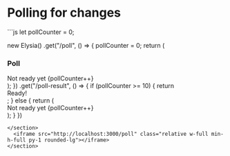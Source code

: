 # Polling for changes

<section class="grid cols-2 auto-cols-fr gap-2 h-full pb-8">
<section class="flex max-h-full overflow-y-auto overflow-x-visible text-xs">
```js
let pollCounter = 0;

new Elysia()
  .get("/poll", () => {
    pollCounter = 0;
    return (
      <Layout>
        <h1 class="">Poll</h1>
        <div hx-get="/poll-result" hx-swap="outerHTML" hx-trigger="every 1s">
          Not ready yet {pollCounter++}
        </div>
      </Layout>
    );
  })
  .get("/poll-result", () => {
    if (pollCounter >= 10) {
      return <div>Ready!</div>;
    } else {
      return (
        <div hx-get="/poll-result" hx-swap="outerHTML" hx-trigger="every 1s">
          Not ready yet {pollCounter++}
        </div>
      );
    }
  })
```
</section>
  <iframe src="http://localhost:3000/poll" class="relative w-full min-h-full py-1 rounded-lg"></iframe>
</section>